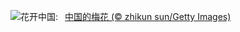 ![](https://www.bing.com/th?id=OHR.PlumBlossom_ZH-CN5888621119_UHD.jpg&w=1000)花开中国:&nbsp;&ensp;[中国的梅花 (© zhikun sun/Getty Images)](https://www.bing.com/th?id=OHR.PlumBlossom_ZH-CN5888621119_UHD.jpg)
<br><br/>

